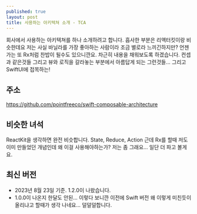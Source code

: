```yaml
---
published: true
layout: post
title: 사용하는 아키텍쳐 소개 - TCA
---
```


회사에서 사용하는 아키텍쳐를 하나 소개하려고 합니다.
흡사한 부분은 리액터킷이랑 비슷한데요
저는 사실 바닐라를 가장 좋아하는 사람이라 조금 별로라 느끼긴하지만?
언젠가는 또 Rx처럼 찬밥이 될수도 있으니깐요.
차근히 내용을 채워보도록 하겠습니다.
컨셉과 같은것들 그리고 뷰와 로직을 갈라놓는 부분에서 아름답게 되는 그런것들...
그리고 SwiftUI에 접목하는!

## 주소
https://github.com/pointfreeco/swift-composable-architecture

## 비슷한 녀석
ReactKit을 생각하면 완전 비슷합니다.
State, Reduce, Action
근데 Rx를 할때 저도 이미 만들었던 개념인데 왜 이걸 사용해야하는가?
저는 좀 그래요...
일단 더 파고 볼게요.

## 최신 버전
- 2023년 8월 23일 기준. 1.2.0이 나왔습니다.
- 1.0.0이 나온지 한달도 안된...
이렇다 보니깐 이전에 Swift 버전 왜 이렇게 미친듯이 올리냐고 할때가 생각 나네요...
덜덜덜합니다.